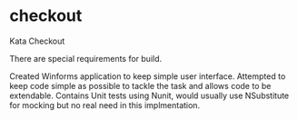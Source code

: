 # checkout
Kata Checkout

There are special requirements for build.

Created Winforms application to keep simple user interface. 
Attempted to keep code simple as possible to tackle the task and allows code to be extendable.
Contains Unit tests using Nunit, would usually use NSubstitute for mocking but no real need in this implmentation.
